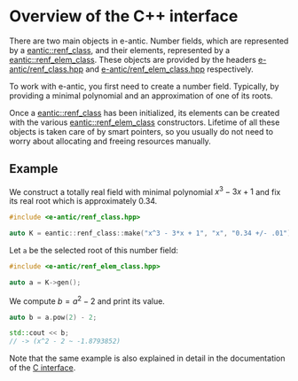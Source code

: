# Overview of the C++ interface

There are two main objects in e-antic. Number fields, which are represented by a
[eantic::renf_class](), and their elements, represented by a
[eantic::renf_elem_class](). These objects are provided by the headers
[e-antic/renf_class.hpp]() and [e-antic/renf_elem_class.hpp]() respectively.

To work with e-antic, you first need to create a number field. Typically, by
providing a minimal polynomial and an approximation of one of its roots.

Once a [eantic::renf_class]() has been initialized, its elements can be created
with the various [eantic::renf_elem_class]() constructors. Lifetime of all these
objects is taken care of by smart pointers, so you usually do not need to
worry about allocating and freeing resources manually.

## Example

We construct a totally real field with minimal polynomial $x^3 - 3x + 1$ and
fix its real root which is approximately 0.34.

```cpp
#include <e-antic/renf_class.hpp>

auto K = eantic::renf_class::make("x^3 - 3*x + 1", "x", "0.34 +/- .01");
```

Let `a` be the selected root of this number field:
```cpp
#include <e-antic/renf_elem_class.hpp>

auto a = K->gen();
```

We compute $b = a^2 - 2$ and print its value.

```cpp
auto b = a.pow(2) - 2;

std::cout << b;
// -> (x^2 - 2 ~ -1.8793852)
```

Note that the same example is also explained in detail in the documentation of
the [C interface](../overview_c).
